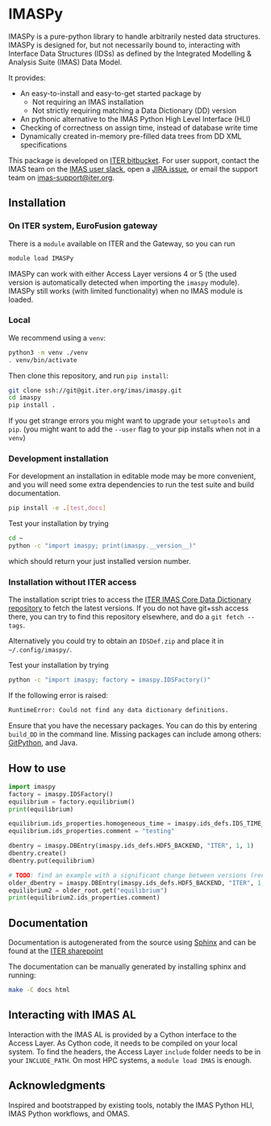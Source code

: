 # IMASPy

IMASPy is a pure-python library to handle arbitrarily nested data structures.
IMASPy is designed for, but not necessarily bound to, interacting with
Interface Data Structures (IDSs) as defined by the
Integrated Modelling & Analysis Suite (IMAS) Data Model.

It provides:

* An easy-to-install and easy-to-get started package by
  * Not requiring an IMAS installation
  * Not strictly requiring matching a Data Dictionary (DD) version
* An pythonic alternative to the IMAS Python High Level Interface (HLI)
* Checking of correctness on assign time, instead of database write time
* Dynamically created in-memory pre-filled data trees from DD XML specifications

This package is developed on [ITER bitbucket](https://git.iter.org/projects/IMAS/repos/imaspy).
For user support, contact the IMAS team on the [IMAS user slack](https://imasusers.slack.com),
open a [JIRA issue](https://jira.iter.org/projects/IMAS), or email the
support team on <imas-support@iter.org>.

## Installation

### On ITER system, EuroFusion gateway

There is a `module` available on ITER and the Gateway, so you can run

```bash
module load IMASPy
```

IMASPy can work with either Access Layer versions 4 or 5 (the used version is
automatically detected when importing the `imaspy` module). IMASPy still works (with
limited functionality) when no IMAS module is loaded.

### Local

We recommend using a `venv`:

```bash
python3 -m venv ./venv
. venv/bin/activate
```

Then clone this repository, and run `pip install`:

```bash
git clone ssh://git@git.iter.org/imas/imaspy.git
cd imaspy
pip install .
```

If you get strange errors you might want to upgrade your `setuptools` and `pip`.
(you might want to add the `--user` flag to your pip installs when not in a `venv`)

### Development installation

For development an installation in editable mode may be more convenient, and
you will need some extra dependencies to run the test suite and build
documentation.

```bash
pip install -e .[test,docs]
```

Test your installation by trying

```bash
cd ~
python -c "import imaspy; print(imaspy.__version__)"
```

which should return your just installed version number.

### Installation without ITER access

The installation script tries to access the [ITER IMAS Core Data Dictionary repository](https://git.iter.org/projects/IMAS/repos/data-dictionary/browse)
to fetch the latest versions. If you do not have git+ssh access there, you can
try to find this repository elsewhere, and do a `git fetch --tags`.

Alternatively you could try to obtain an `IDSDef.zip` and place it in `~/.config/imaspy/`.

Test your installation by trying

```bash
python -c "import imaspy; factory = imaspy.IDSFactory()"
```
If the following error is raised:
```bash
RuntimeError: Could not find any data dictionary definitions. 
```
Ensure that you have the necessary packages. You can do this by entering `build_DD` in the command line.
Missing packages can include among others: [GitPython](https://github.com/gitpython-developers/GitPython), and Java.

## How to use

```python
import imaspy
factory = imaspy.IDSFactory()
equilibrium = factory.equilibrium()
print(equilibrium)

equilibrium.ids_properties.homogeneous_time = imaspy.ids_defs.IDS_TIME_MODE_HETEROGENEOUS
equilibrium.ids_properties.comment = "testing"

dbentry = imaspy.DBEntry(imaspy.ids_defs.HDF5_BACKEND, "ITER", 1, 1)
dbentry.create()
dbentry.put(equilibrium)

# TODO: find an example with a significant change between versions (rename?)
older_dbentry = imaspy.DBEntry(imaspy.ids_defs.HDF5_BACKEND, "ITER", 1, 1, version="3.35.0")
equilibrium2 = older_root.get("equilibrium")
print(equilibrium2.ids_properties.comment)
```

## Documentation

Documentation is autogenerated from the source using [Sphinx](http://sphinx-doc.org/)
and can be found at the [ITER sharepoint](https://sharepoint.iter.org/departments/POP/CM/IMDesign/Code%20Documentation/IMASPy-doc/index.html)

The documentation can be manually generated by installing sphinx and running:

```bash
make -C docs html
```

## Interacting with IMAS AL

Interaction with the IMAS AL is provided by a Cython interface to the Access Layer.
As Cython code, it needs to be compiled on your local system.
To find the headers, the Access Layer `include` folder needs to be in your `INCLUDE_PATH`. On most HPC systems, a `module load IMAS` is enough.

## Acknowledgments

Inspired and bootstrapped by existing tools, notably the IMAS Python HLI,
IMAS Python workflows, and OMAS.
